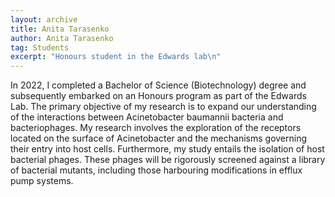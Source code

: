 ```yaml
---
layout: archive
title: Anita Tarasenko
author: Anita Tarasenko
tag: Students
excerpt: "Honours student in the Edwards lab\n"
---
```


In 2022, I completed a Bachelor of Science (Biotechnology) degree and subsequently embarked on an Honours program as part of the Edwards Lab. The primary objective of my research is to expand our understanding of the interactions between Acinetobacter baumannii bacteria and bacteriophages. My research involves the exploration of the receptors located on the surface of Acinetobacter and the mechanisms governing their entry into host cells. Furthermore, my study entails the isolation of host bacterial phages. These phages will be rigorously screened against a library of bacterial mutants, including those harbouring modifications in efflux pump systems.  